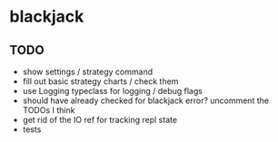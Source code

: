 # blackjack

## TODO
- show settings / strategy command
- fill out basic strategy charts / check them
- use Logging typeclass for logging / debug flags
- should have already checked for blackjack error? uncomment the TODOs I think
- get rid of the IO ref for tracking repl state
- tests
